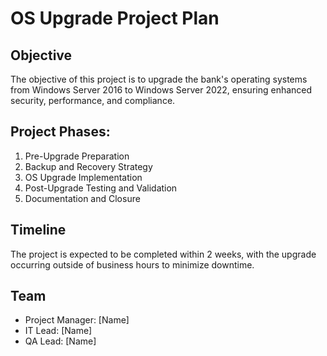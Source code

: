 # OS Upgrade Project Plan

## Objective
The objective of this project is to upgrade the bank's operating systems from Windows Server 2016 to Windows Server 2022, ensuring enhanced security, performance, and compliance.

## Project Phases:
1. Pre-Upgrade Preparation
2. Backup and Recovery Strategy
3. OS Upgrade Implementation
4. Post-Upgrade Testing and Validation
5. Documentation and Closure

## Timeline
The project is expected to be completed within 2 weeks, with the upgrade occurring outside of business hours to minimize downtime.

## Team
- Project Manager: [Name]
- IT Lead: [Name]
- QA Lead: [Name]
